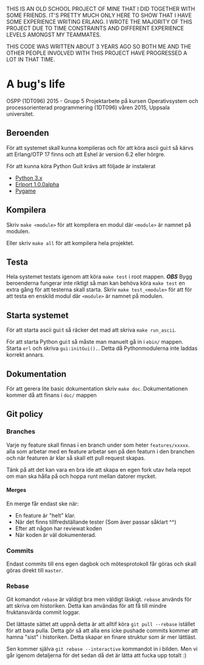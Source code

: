 THIS IS AN OLD SCHOOL PROJECT OF MINE THAT I DID TOGETHER WITH SOME FRIENDS.
IT'S PRETTY MUCH ONLY HERE TO SHOW THAT I HAVE SOME EXPERIENCE WRITING ERLANG.
I WROTE THE MAJORITY OF THIS PROJECT DUE TO TIME CONSTRAINTS AND DIFFERENT
EXPERIENCE LEVELS AMONGST MY TEAMMATES.

THIS CODE WAS WRITTEN ABOUT 3 YEARS AGO SO BOTH ME AND THE OTHER PEOPLE
INVOLVED WITH THIS PROJECT HAVE PROGRESSED A LOT IN THAT TIME.

# A bug's life

OSPP (1DT096) 2015 - Grupp 5
Projektarbete på kursen Operativsystem och processorienterad
programmering (1DT096) våren 2015, Uppsala universitet.

## Beroenden

För att systemet skall kunna kompileras och för att köra ascii gui:t så kärvs att 
Erlang/OTP 17 finns och att Eshel är version 6.2 eller hörgre.

För att kunna köra Python Guit krävs att följade är instalerat 

* [Python 3.x](https://www.python.org/downloads/)
* [Erlport 1.0.0alpha](http://erlport.org/)
* [Pygame](http://www.pygame.org/)

## Kompilera

Skriv `make <module>` för att kompilera en modul där `<module>` är namnet på modulen.

Eller skriv `make all` för att kompilera hela projektet.

## Testa

Hela systemet testats igenom att köra  `make test` i root mappen. ***OBS*** Bygg beroenderna fungerar inte riktigt så man kan behöva köra `make test` en extra gång för att testerna skall starta.
Skriv `make test_<module>` för att för att testa en enskild modul där `<module>` är namnet på modulen.

## Starta systemet

För att starta ascii gui:t så räcker det mad att skriva `make run_ascii`.

För att starta Python gui:t så måste man manuelt gå in i `ebin/` mappen. Starta `erl` och skriva `gui:initGui().`.
Detta då Pythonmodulerna inte laddas korrekt annars.

## Dokumentation
För att gerera lite basic dokumentation skriv `make doc`. Dokumentationen kommer då att finans i `doc/` mappen

## Git policy

### Branches
Varje ny feature skall finnas i en branch under som heter `features/xxxxx`.
alla som arbetar med en feature arbetar sen på den featurn i den branchen och när featuren
är klar så skall ett pull request skapas.

Tänk på att det kan vara en bra ide att skapa en egen fork utav hela repot om man ska hålla på och hoppa runt mellan datorer mycket.

#### Merges
En merge får endast ske när:
* En feature är "helt" klar.
* När det finns tillfredställande tester (Som äver passar såklart ^^)
* Efter att någon har reviewat koden
* När koden är väl dokumenterad.

### Commits
Endast commits till ens egen dagbok och mötesprotokoll får göras och skall göras direkt till `master`.

### Rebase
Git komandot `rebase` är väldigt bra men väldigt läskigt.
`rebase` används för att skriva om historiken. Detta kan användas för att få till mindre fruktansvärda commit loggar.

Det lättaste sättet att uppnå detta är att alltif köra `git pull --rebase` istället för att bara pulla.
Detta gör så att alla ens icke pushade commits kommer att hamna "sist" i historiken. Detta skapar en finare struktur som är mer lättläst.

Sen kommer själva `git rebase --interactive` kommandot in i bilden. Men vi går igenom detaljerna för det sedan då det är lätta att fucka upp totalt :)
